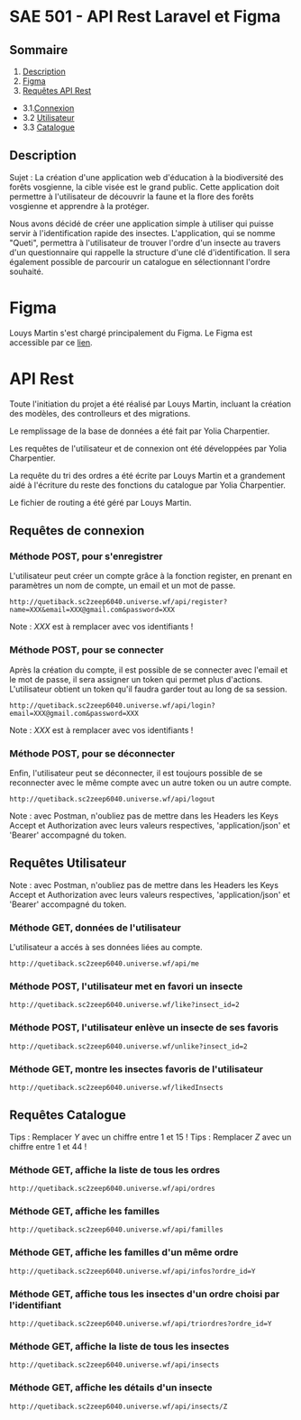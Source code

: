 # SAE 501 - API Rest Laravel et Figma

## Sommaire

1. [Description](#description)
2. [Figma](#figma)
3. [Requêtes API Rest](#api-rest)
- 3.1.[Connexion](#requêtes-connexion)
- 3.2 [Utilisateur](#requêtes-utilisateur)
- 3.3 [Catalogue](#requêtes-catalogue)

## Description

Sujet : La création d'une application web d'éducation à la biodiversité des forêts vosgienne, la cible visée est le grand public. Cette application doit permettre à l'utilisateur de découvrir la faune et la flore des forêts vosgienne et apprendre à la protéger.

Nous avons décidé de créer une application simple à utiliser qui puisse servir à l'identification rapide des insectes. L'application, qui se nomme "Queti", permettra à l'utilisateur de trouver l'ordre d'un insecte au travers d'un questionnaire qui rappelle la structure d'une clé d'identification. Il sera également possible de parcourir un catalogue en sélectionnant l'ordre souhaité.

# Figma

Louys Martin s'est chargé principalement du Figma.
Le Figma est accessible par ce [lien](https://www.figma.com/design/6JCRUwlYyIyXHKno4Ci8wg/Queti?node-id=0-1&t=WF5q4Kaq2Wr7w9jb-1).

# API Rest

Toute l'initiation du projet a été réalisé par Louys Martin, incluant la création des modèles, des controlleurs et des migrations.

Le remplissage de la base de données a été fait par Yolia Charpentier.

Les requêtes de l'utilisateur et de connexion ont été développées par Yolia Charpentier.

La requête du tri des ordres a été écrite par Louys Martin et a grandement aidé à l'écriture du reste des fonctions du catalogue par Yolia Charpentier.

Le fichier de routing a été géré par Louys Martin.

## Requêtes de connexion

### Méthode POST, pour s'enregistrer
L'utilisateur peut créer un compte grâce à la fonction register, en prenant en paramètres un nom de compte, un email et un mot de passe.

```
http://quetiback.sc2zeep6040.universe.wf/api/register?name=XXX&email=XXX@gmail.com&password=XXX
```
Note : *XXX* est à remplacer avec vos identifiants !

### Méthode POST, pour se connecter
Après la création du compte, il est possible de se connecter avec l'email et le mot de passe, il sera assigner un token qui permet plus d'actions.
L'utilisateur obtient un token qu'il faudra garder tout au long de sa session.

```
http://quetiback.sc2zeep6040.universe.wf/api/login?email=XXX@gmail.com&password=XXX
```
Note : *XXX* est à remplacer avec vos identifiants !

### Méthode POST, pour se déconnecter
Enfin, l'utilisateur peut se déconnecter, il est toujours possible de se reconnecter avec le même compte avec un autre token ou un autre compte.

```
http://quetiback.sc2zeep6040.universe.wf/api/logout
```
Note : avec Postman, n'oubliez pas de mettre dans les Headers les Keys Accept et Authorization avec leurs valeurs respectives, 'application/json' et 'Bearer' accompagné du token.

## Requêtes Utilisateur
Note : avec Postman, n'oubliez pas de mettre dans les Headers les Keys Accept et Authorization avec leurs valeurs respectives, 'application/json' et 'Bearer' accompagné du token.

### Méthode GET, données de l'utilisateur
L'utilisateur a accés à ses données liées au compte.

```
http://quetiback.sc2zeep6040.universe.wf/api/me
```

### Méthode POST, l'utilisateur met en favori un insecte

```
http://quetiback.sc2zeep6040.universe.wf/like?insect_id=2
```

### Méthode POST, l'utilisateur enlève un insecte de ses favoris

```
http://quetiback.sc2zeep6040.universe.wf/unlike?insect_id=2
```

### Méthode GET, montre les insectes favoris de l'utilisateur
```
http://quetiback.sc2zeep6040.universe.wf/likedInsects
```

## Requêtes Catalogue
Tips : Remplacer *Y* avec un chiffre entre 1 et 15 !
Tips : Remplacer *Z* avec un chiffre entre 1 et 44 !

### Méthode GET, affiche la liste de tous les ordres
```
http://quetiback.sc2zeep6040.universe.wf/api/ordres
```

### Méthode GET, affiche les familles
```
http://quetiback.sc2zeep6040.universe.wf/api/familles
```

### Méthode GET, affiche les familles d'un même ordre

```
http://quetiback.sc2zeep6040.universe.wf/api/infos?ordre_id=Y
```

### Méthode GET, affiche tous les insectes d'un ordre choisi par l'identifiant

```
http://quetiback.sc2zeep6040.universe.wf/api/triordres?ordre_id=Y
```

### Méthode GET, affiche la liste de tous les insectes

```
http://quetiback.sc2zeep6040.universe.wf/api/insects
```

### Méthode GET, affiche les détails d'un insecte
```
http://quetiback.sc2zeep6040.universe.wf/api/insects/Z
```
